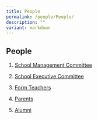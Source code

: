 ```yaml
---
title: People
permalink: /people/People/
description: ""
variant: markdown
---
```

## People 

1.  [School Management Committee](https://staging.d3b8qjosoo9awx.amplifyapp.com/people/School-Management-Committee/)  
    
2.  [School Executive Committee](https://staging.d3b8qjosoo9awx.amplifyapp.com/people/School-Executive-Committee/)  
    
3.  [Form Teachers]()  
    
4.  [Parents](https://staging.d3b8qjosoo9awx.amplifyapp.com/people/Parents/Parents/)  
    
5.  [Alumni](https://www.gabrielites.org/)
